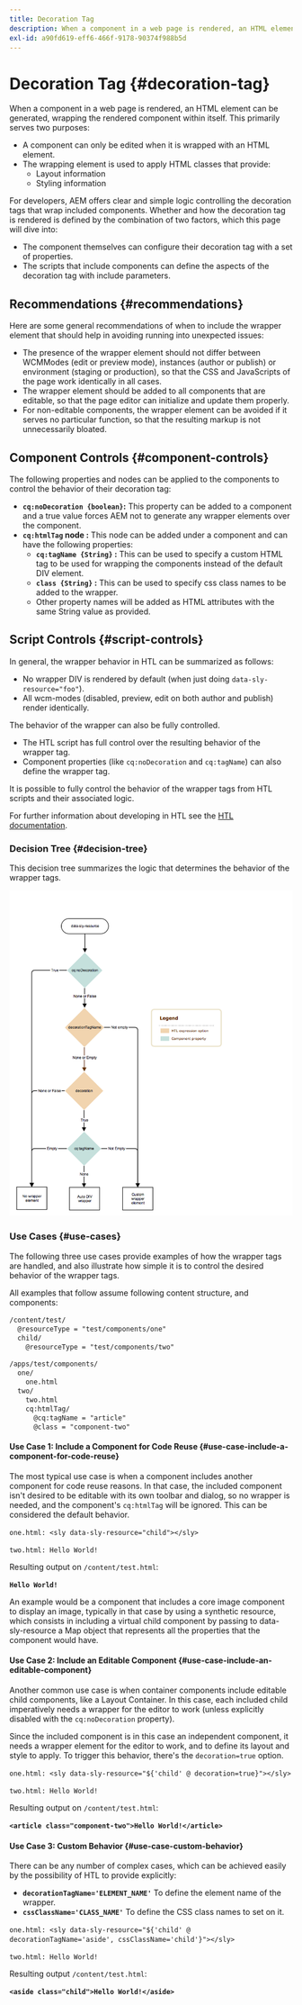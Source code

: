```yaml
---
title: Decoration Tag
description: When a component in a web page is rendered, an HTML element can be generated, wrapping the rendered component within itself. For developers, AEM offers clear and simple logic controlling the decoration tags that wrap included components.
exl-id: a90fd619-eff6-466f-9178-90374f988b5d
---
```

# Decoration Tag {#decoration-tag}

When a component in a web page is rendered, an HTML element can be generated, wrapping the rendered component within itself. This primarily serves two purposes:

* A component can only be edited when it is wrapped with an HTML element.
* The wrapping element is used to apply HTML classes that provide:
  * Layout information
  * Styling information

For developers, AEM offers clear and simple logic controlling the decoration tags that wrap included components. Whether and how the decoration tag is rendered is defined by the combination of two factors, which this page will dive into:

* The component themselves can configure their decoration tag with a set of properties.
* The scripts that include components can define the aspects of the decoration tag with include parameters.

## Recommendations {#recommendations}

Here are some general recommendations of when to include the wrapper element that should help in avoiding running into unexpected issues:

* The presence of the wrapper element should not differ between WCMModes (edit or preview mode), instances (author or publish) or environment (staging or production), so that the CSS and JavaScripts of the page work identically in all cases.
* The wrapper element should be added to all components that are editable, so that the page editor can initialize and update them properly.
* For non-editable components, the wrapper element can be avoided if it serves no particular function, so that the resulting markup is not unnecessarily bloated.

## Component Controls {#component-controls}

The following properties and nodes can be applied to the components to control the behavior of their decoration tag:

* **`cq:noDecoration {boolean}`:** This property can be added to a component and a true value forces AEM not to generate any wrapper elements over the component.
* **`cq:htmlTag` node :** This node can be added under a component and can have the following properties:
  * **`cq:tagName {String}` :** This can be used to specify a custom HTML tag to be used for wrapping the components instead of the default DIV element.
  * **`class {String}` :** This can be used to specify css class names to be added to the wrapper.
  * Other property names will be added as HTML attributes with the same String value as provided.

## Script Controls {#script-controls}

In general, the wrapper behavior in HTL can be summarized as follows:

* No wrapper DIV is rendered by default (when just doing `data-sly-resource="foo"`).
* All wcm-modes (disabled, preview, edit on both author and publish) render identically.

The behavior of the wrapper can also be fully controlled.

* The HTL script has full control over the resulting behavior of the wrapper tag.
* Component properties (like `cq:noDecoration` and `cq:tagName`) can also define the wrapper tag.

It is possible to fully control the behavior of the wrapper tags from HTL scripts and their associated logic.

For further information about developing in HTL see the [HTL documentation](https://experienceleague.adobe.com/docs/experience-manager-htl/using/overview.html).

### Decision Tree {#decision-tree}

This decision tree summarizes the logic that determines the behavior of the wrapper tags.

![Decision tree](assets/decoration-tag-decision-tree.png)

### Use Cases {#use-cases}

The following three use cases provide examples of how the wrapper tags are handled, and also illustrate how simple it is to control the desired behavior of the wrapper tags.

All examples that follow assume following content structure, and components:

```
/content/test/
  @resourceType = "test/components/one"
  child/
    @resourceType = "test/components/two"

```

```
/apps/test/components/
  one/
    one.html
  two/
    two.html
    cq:htmlTag/
      @cq:tagName = "article"
      @class = "component-two"
```

#### Use Case 1: Include a Component for Code Reuse {#use-case-include-a-component-for-code-reuse}

The most typical use case is when a component includes another component for code reuse reasons. In that case, the included component isn't desired to be editable with its own toolbar and dialog, so no wrapper is needed, and the component's `cq:htmlTag` will be ignored. This can be considered the default behavior.

`one.html: <sly data-sly-resource="child"></sly>`

`two.html: Hello World!`

Resulting output on `/content/test.html`:

**`Hello World!`**

An example would be a component that includes a core image component to display an image, typically in that case by using a synthetic resource, which consists in including a virtual child component by passing to data-sly-resource a Map object that represents all the properties that the component would have.

#### Use Case 2: Include an Editable Component {#use-case-include-an-editable-component}

Another common use case is when container components include editable child components, like a Layout Container. In this case, each included child imperatively needs a wrapper for the editor to work (unless explicitly disabled with the `cq:noDecoration` property).

Since the included component is in this case an independent component, it needs a wrapper element for the editor to work, and to define its layout and style to apply. To trigger this behavior, there's the `decoration=true` option.

`one.html: <sly data-sly-resource="${'child' @ decoration=true}"></sly>`

`two.html: Hello World!`

Resulting output on `/content/test.html`:

**`<article class="component-two">Hello World!</article>`**

#### Use Case 3: Custom Behavior {#use-case-custom-behavior}

There can be any number of complex cases, which can be achieved easily by the possibility of HTL to provide explicitly:

* **`decorationTagName='ELEMENT_NAME'`** To define the element name of the wrapper.
* **`cssClassName='CLASS_NAME'`** To define the CSS class names to set on it.

`one.html: <sly data-sly-resource="${'child' @ decorationTagName='aside', cssClassName='child'}"></sly>`

`two.html: Hello World!`

Resulting output `/content/test.html`:

**`<aside class="child">Hello World!</aside>`**
